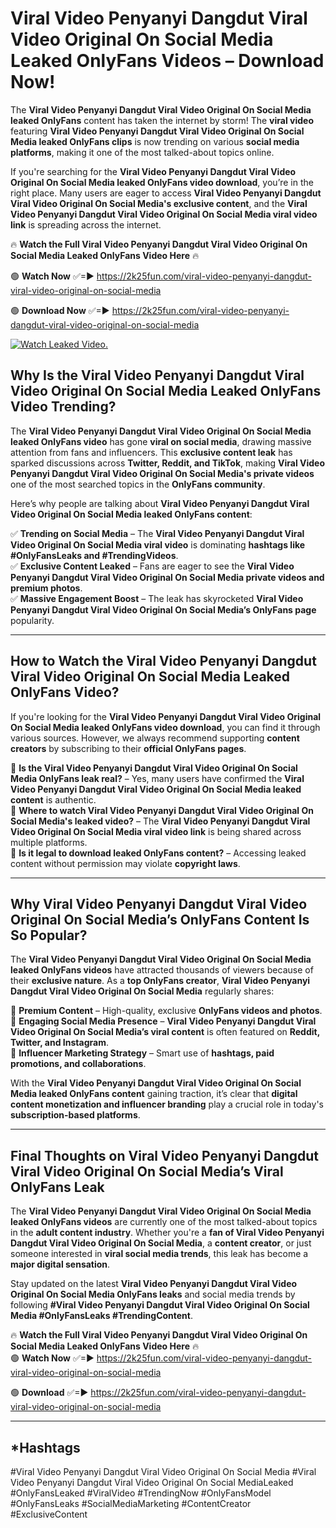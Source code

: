 # Viral Video Penyanyi Dangdut Viral Video Original On Social Media Leaked OnlyFans Videos – Download Now!

The **Viral Video Penyanyi Dangdut Viral Video Original On Social Media leaked OnlyFans** content has taken the internet by storm! The **viral video** featuring **Viral Video Penyanyi Dangdut Viral Video Original On Social Media leaked OnlyFans clips** is now trending on various **social media platforms**, making it one of the most talked-about topics online.  

If you're searching for the **Viral Video Penyanyi Dangdut Viral Video Original On Social Media leaked OnlyFans video download**, you’re in the right place. Many users are eager to access **Viral Video Penyanyi Dangdut Viral Video Original On Social Media's exclusive content**, and the **Viral Video Penyanyi Dangdut Viral Video Original On Social Media viral video link** is spreading across the internet.  

🔥 **Watch the Full Viral Video Penyanyi Dangdut Viral Video Original On Social Media Leaked OnlyFans Video Here** 🔥  

🟢 **Watch Now** ✅=► https://2k25fun.com/viral-video-penyanyi-dangdut-viral-video-original-on-social-media

🟢 **Download Now** ✅=► https://2k25fun.com/viral-video-penyanyi-dangdut-viral-video-original-on-social-media

[![Watch Leaked Video.](https://miro.medium.com/v2/resize:fit:828/format:webp/1*cilzJN44JGOrTw9NJCrNHA.gif "Watch Leaked Video")](https://2k25fun.com/viral-video-penyanyi-dangdut-viral-video-original-on-social-media)

## **Why Is the Viral Video Penyanyi Dangdut Viral Video Original On Social Media Leaked OnlyFans Video Trending?**  

The **Viral Video Penyanyi Dangdut Viral Video Original On Social Media leaked OnlyFans video** has gone **viral on social media**, drawing massive attention from fans and influencers. This **exclusive content leak** has sparked discussions across **Twitter, Reddit, and TikTok**, making **Viral Video Penyanyi Dangdut Viral Video Original On Social Media's private videos** one of the most searched topics in the **OnlyFans community**.  

Here’s why people are talking about **Viral Video Penyanyi Dangdut Viral Video Original On Social Media leaked OnlyFans content**:  

✅ **Trending on Social Media** – The **Viral Video Penyanyi Dangdut Viral Video Original On Social Media viral video** is dominating **hashtags like #OnlyFansLeaks and #TrendingVideos**.  
✅ **Exclusive Content Leaked** – Fans are eager to see the **Viral Video Penyanyi Dangdut Viral Video Original On Social Media private videos and premium photos**.  
✅ **Massive Engagement Boost** – The leak has skyrocketed **Viral Video Penyanyi Dangdut Viral Video Original On Social Media’s OnlyFans page** popularity.  

---

## **How to Watch the Viral Video Penyanyi Dangdut Viral Video Original On Social Media Leaked OnlyFans Video?**  

If you're looking for the **Viral Video Penyanyi Dangdut Viral Video Original On Social Media leaked OnlyFans video download**, you can find it through various sources. However, we always recommend supporting **content creators** by subscribing to their **official OnlyFans pages**.  

🔹 **Is the Viral Video Penyanyi Dangdut Viral Video Original On Social Media OnlyFans leak real?** – Yes, many users have confirmed the **Viral Video Penyanyi Dangdut Viral Video Original On Social Media leaked content** is authentic.  
🔹 **Where to watch Viral Video Penyanyi Dangdut Viral Video Original On Social Media's leaked video?** – The **Viral Video Penyanyi Dangdut Viral Video Original On Social Media viral video link** is being shared across multiple platforms.  
🔹 **Is it legal to download leaked OnlyFans content?** – Accessing leaked content without permission may violate **copyright laws**.  

---

## **Why Viral Video Penyanyi Dangdut Viral Video Original On Social Media’s OnlyFans Content Is So Popular?**  

The **Viral Video Penyanyi Dangdut Viral Video Original On Social Media leaked OnlyFans videos** have attracted thousands of viewers because of their **exclusive nature**. As a **top OnlyFans creator**, **Viral Video Penyanyi Dangdut Viral Video Original On Social Media** regularly shares:  

📌 **Premium Content** – High-quality, exclusive **OnlyFans videos and photos**.  
📌 **Engaging Social Media Presence** – **Viral Video Penyanyi Dangdut Viral Video Original On Social Media’s viral content** is often featured on **Reddit, Twitter, and Instagram**.  
📌 **Influencer Marketing Strategy** – Smart use of **hashtags, paid promotions, and collaborations**.  

With the **Viral Video Penyanyi Dangdut Viral Video Original On Social Media leaked OnlyFans content** gaining traction, it’s clear that **digital content monetization and influencer branding** play a crucial role in today's **subscription-based platforms**.  

---

## **Final Thoughts on Viral Video Penyanyi Dangdut Viral Video Original On Social Media’s Viral OnlyFans Leak**  

The **Viral Video Penyanyi Dangdut Viral Video Original On Social Media leaked OnlyFans videos** are currently one of the most talked-about topics in the **adult content industry**. Whether you're a **fan of Viral Video Penyanyi Dangdut Viral Video Original On Social Media**, a **content creator**, or just someone interested in **viral social media trends**, this leak has become a **major digital sensation**.  

Stay updated on the latest **Viral Video Penyanyi Dangdut Viral Video Original On Social Media OnlyFans leaks** and social media trends by following **#Viral Video Penyanyi Dangdut Viral Video Original On Social Media #OnlyFansLeaks #TrendingContent**.  

🔥 **Watch the Full Viral Video Penyanyi Dangdut Viral Video Original On Social Media Leaked OnlyFans Video Here** 🔥  
🟢 **Watch Now** ✅=► https://2k25fun.com/viral-video-penyanyi-dangdut-viral-video-original-on-social-media

🟢 **Download** ✅=► https://2k25fun.com/viral-video-penyanyi-dangdut-viral-video-original-on-social-media

---

## *Hashtags
#Viral Video Penyanyi Dangdut Viral Video Original On Social Media #Viral Video Penyanyi Dangdut Viral Video Original On Social MediaLeaked #OnlyFansLeaked #ViralVideo #TrendingNow #OnlyFansModel #OnlyFansLeaks #SocialMediaMarketing #ContentCreator #ExclusiveContent  